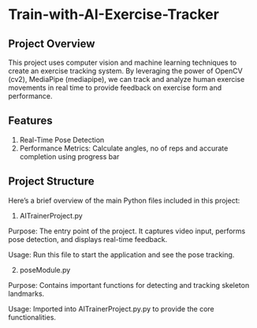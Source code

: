 # Train-with-AI-Exercise-Tracker

## Project Overview

This project uses computer vision and machine learning techniques to create an exercise tracking system. By leveraging the power of OpenCV (cv2), MediaPipe (mediapipe), we can track and analyze human exercise movements in real time to provide feedback on exercise form and performance.

## Features

1. Real-Time Pose Detection
2. Performance Metrics: Calculate angles, no of reps and accurate completion using progress bar 

## Project Structure
Here’s a brief overview of the main Python files included in this project:

  1. AITrainerProject.py

Purpose: The entry point of the project. It captures video input, performs pose detection, and displays real-time feedback.

Usage: Run this file to start the application and see the pose tracking.

  2. poseModule.py

Purpose: Contains important functions for detecting and tracking skeleton landmarks.

Usage: Imported into AITrainerProject.py.py to provide the core functionalities.
